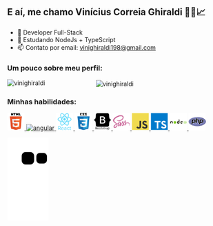 ## E aí, me chamo Vinícius Correia Ghiraldi 🙋‍♂📈

- 🔭 Developer Full-Stack
- 🌱 Estudando NodeJs + TypeScript
- 📫 Contato por email: vinighiraldi198@gmail.com


<h3>Um pouco sobre meu perfil:</h3>
<p><img align="left" width="40%" src="https://github-readme-stats.vercel.app/api/top-langs?username=vinighiraldi&show_icons=true&theme=dracula&title_color=17d33d&text_color=3bb553&bg_color=292929&hide_border=true&locale=en&layout=compact" alt="vinighiraldi" /></p>

<p>&nbsp;<img align="center" width="50%" src="https://github-readme-stats.vercel.app/api?username=vinighiraldi&show_icons=true&theme=dracula&title_color=17d33d&text_color=3bb553&bg_color=292929&hide_border=true&locale=en" alt="vinighiraldi" /></p>

<h3 align="left">Minhas habilidades:</h3>
<p align="left"> <a href="https://www.w3.org/html/" target="_blank" rel="noreferrer"> <img src="https://raw.githubusercontent.com/devicons/devicon/master/icons/html5/html5-original-wordmark.svg" alt="html5" width="40" height="40"/> </a> <a href="https://angular.io" target="_blank" rel="noreferrer"> <img src="https://angular.io/assets/images/logos/angular/angular.svg" alt="angular" width="40" height="40"/> </a> <a href="https://reactjs.org/" target="_blank" rel="noreferrer"> <img src="https://raw.githubusercontent.com/devicons/devicon/master/icons/react/react-original-wordmark.svg" alt="react" width="40" height="40"/> <a href="https://www.w3schools.com/css/" target="_blank" rel="noreferrer"> <img src="https://raw.githubusercontent.com/devicons/devicon/master/icons/css3/css3-original-wordmark.svg" alt="css3" width="40" height="40"/> </a> </a> <a href="https://getbootstrap.com" target="_blank" rel="noreferrer"> <img src="https://raw.githubusercontent.com/devicons/devicon/master/icons/bootstrap/bootstrap-plain-wordmark.svg" alt="bootstrap" width="40" height="40"/> </a> <a href="https://sass-lang.com" target="_blank" rel="noreferrer"> <img src="https://raw.githubusercontent.com/devicons/devicon/master/icons/sass/sass-original.svg" alt="sass" width="40" height="40"/> </a> <a href="https://developer.mozilla.org/en-US/docs/Web/JavaScript" target="_blank" rel="noreferrer"> <img src="https://raw.githubusercontent.com/devicons/devicon/master/icons/javascript/javascript-original.svg" alt="javascript" width="40" height="40"/> </a> <a href="https://www.typescriptlang.org/" target="_blank" rel="noreferrer"> <img src="https://raw.githubusercontent.com/devicons/devicon/master/icons/typescript/typescript-original.svg" alt="typescript" width="40" height="40"/> </a> <a href="https://nodejs.org" target="_blank" rel="noreferrer"> <img src="https://raw.githubusercontent.com/devicons/devicon/master/icons/nodejs/nodejs-original-wordmark.svg" alt="nodejs" width="40" height="40"/> </a> <a href="https://www.php.net" target="_blank" rel="noreferrer"> <img src="https://raw.githubusercontent.com/devicons/devicon/master/icons/php/php-original.svg" alt="php" width="40" height="40"/> </a> </p>

![snake gif](https://github.com/ViniGhiraldi/ViniGhiraldi/blob/output/github-contribution-grid-snake.svg)
